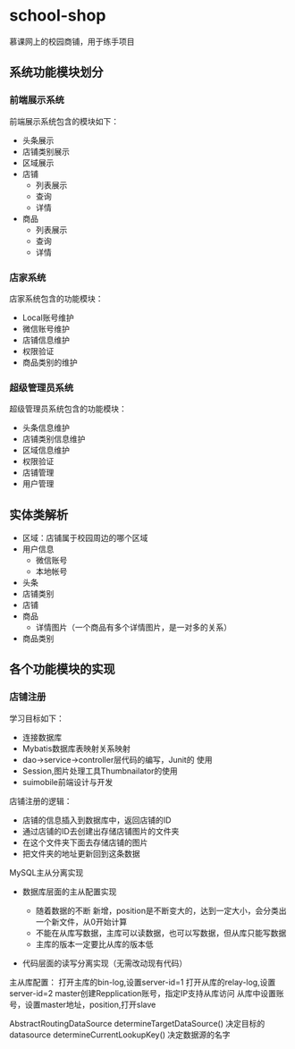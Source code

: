 # school-shop
慕课网上的校园商铺，用于练手项目

## 系统功能模块划分
### 前端展示系统
前端展示系统包含的模块如下：
* 头条展示
* 店铺类别展示
* 区域展示
* 店铺
   * 列表展示
   * 查询
   * 详情
* 商品
   * 列表展示
   * 查询
   * 详情

### 店家系统
店家系统包含的功能模块：
* Local账号维护
* 微信账号维护
* 店铺信息维护
* 权限验证
* 商品类别的维护

### 超级管理员系统
超级管理员系统包含的功能模块：
* 头条信息维护
* 店铺类别信息维护
* 区域信息维护
* 权限验证
* 店铺管理
* 用户管理

## 实体类解析
* 区域：店铺属于校园周边的哪个区域
* 用户信息
   + 微信账号
   + 本地帐号
* 头条
* 店铺类别
* 店铺
* 商品
   * 详情图片（一个商品有多个详情图片，是一对多的关系）
* 商品类别


## 各个功能模块的实现
### 店铺注册
学习目标如下：
* 连接数据库
* Mybatis数据库表映射关系映射
* dao->service->controller层代码的编写，Junit的 使用
* Session,图片处理工具Thumbnailator的使用
* suimobile前端设计与开发

店铺注册的逻辑：
* 店铺的信息插入到数据库中，返回店铺的ID
* 通过店铺的ID去创建出存储店铺图片的文件夹
* 在这个文件夹下面去存储店铺的图片
* 把文件夹的地址更新回到这条数据

MySQL主从分离实现
* 数据库层面的主从配置实现
   * 随着数据的不断 新增，position是不断变大的，达到一定大小，会分类出一个新文件，从0开始计算
   * 不能在从库写数据，主库可以读数据，也可以写数据，但从库只能写数据
   * 主库的版本一定要比从库的版本低
   
* 代码层面的读写分离实现（无需改动现有代码）

主从库配置：
打开主库的bin-log,设置server-id=1
打开从库的relay-log,设置server-id=2
master创建Repplication账号，指定IP支持从库访问
从库中设置账号，设置master地址，position,打开slave

AbstractRoutingDataSource
    determineTargetDataSource() 决定目标的datasource
        determineCurrentLookupKey() 决定数据源的名字


